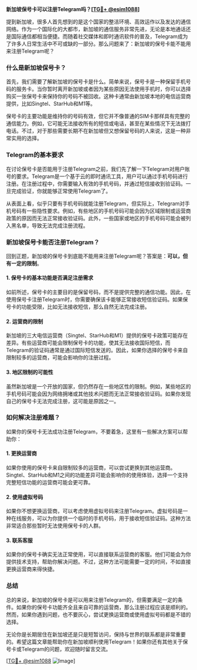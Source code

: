 **新加坡保号卡可以注册Telegram吗？[[TG💪+ @esim1088](https://t.me/s/esim1088)]**

提到新加坡，很多人首先想到的是这个国家的整洁环境、高效运作以及发达的通信网络。作为一个国际化的大都市，新加坡的通信服务非常先进，无论是本地通话还是国际通信都相当便捷。而随着社交媒体和即时通讯软件的普及，Telegram成为了许多人日常生活中不可或缺的一部分。那么问题来了：新加坡的保号卡能不能用来注册Telegram呢？

### 什么是新加坡保号卡？

首先，我们需要了解新加坡的保号卡是什么。简单来说，保号卡是一种保留手机号码的服务卡。当你暂时离开新加坡或者因为某些原因无法使用手机时，你可以选择购买一张保号卡来保持你的号码不被回收。这种卡通常由新加坡本地的电信运营商提供，比如Singtel、StarHub和M1等。

保号卡的主要功能是维持你的号码有效，但它并不像普通的SIM卡那样具有完整的通信能力。例如，它可能无法接收所有的短信或电话，甚至在某些情况下无法拨打电话。不过，对于那些需要长期不在新加坡但又想保留号码的人来说，这是一种非常实用的选择。

### Telegram的基本要求

在讨论保号卡是否能用于注册Telegram之前，我们先了解一下Telegram对用户账号的要求。Telegram是一个基于云的即时通讯工具，用户可以通过手机号码进行注册。在注册过程中，你需要输入有效的手机号码，并通过短信接收到验证码。一旦完成验证，你就能够正常使用Telegram了。

从表面上看，似乎只要有手机号码就能注册Telegram，但实际上，Telegram对手机号码有一些隐性要求。例如，有些地区的手机号码可能会因为区域限制或运营商政策的原因而无法正常接收验证码。此外，一些国家或地区的手机号码可能会被列入黑名单，导致无法完成注册流程。

### 新加坡保号卡能否注册Telegram？

回到正题，新加坡的保号卡到底能不能用来注册Telegram呢？答案是：**可以，但有一定的限制**。

#### 1. **保号卡的基本功能是否满足注册需求**
如前所述，保号卡的主要目的是保留号码，而不是提供完整的通信功能。因此，在使用保号卡注册Telegram时，你需要确保该卡能够正常接收短信验证码。如果保号卡的功能受限，比如无法接收短信，那么自然无法完成注册。

#### 2. **运营商的限制**
新加坡的三大电信运营商（Singtel、StarHub和M1）提供的保号卡政策可能存在差异。有些运营商可能会限制保号卡的功能，使其无法接收国际短信，而Telegram的验证码通常是通过国际短信发送的。因此，如果你选择的保号卡来自限制较多的运营商，可能会影响你的注册过程。

#### 3. **地区限制的可能性**
虽然新加坡是一个开放的国家，但仍然存在一些地区性的限制。例如，某些地区的手机号码可能会因为网络拥堵或其他技术问题而无法正常接收验证码。如果你发现自己的保号卡无法完成注册，这可能是原因之一。

### 如何解决注册难题？

如果你的保号卡无法成功注册Telegram，不要着急，这里有一些解决方案可以帮助你：

#### 1. **更换运营商**
如果你使用的保号卡来自限制较多的运营商，可以尝试更换到其他运营商。Singtel、StarHub和M1之间的功能差异可能会影响你的使用体验，选择一个支持完整短信功能的运营商可能会更可靠。

#### 2. **使用虚拟号码**
如果你不想更换运营商，可以考虑使用虚拟号码来注册Telegram。虚拟号码是一种在线服务，可以为你提供一个临时的手机号码，用于接收短信验证码。这种方法非常适合那些暂时无法使用保号卡的人群。

#### 3. **联系客服**
如果你的保号卡确实无法正常使用，可以直接联系运营商的客服。他们可能会为你提供技术支持，帮助你解决问题。不过，这种方法可能需要一定的时间，不如直接更换运营商来得快捷。

### 总结

总的来说，新加坡的保号卡是可以用来注册Telegram的，但需要满足一定的条件。如果你的保号卡功能齐全且来自可靠的运营商，那么注册过程应该是顺利的。然而，如果你遇到问题，也不要灰心，尝试更换运营商或使用虚拟号码都是不错的选择。

无论你是长期居住在新加坡还是只是短暂访问，保持与世界的联系都是非常重要的。希望这篇文章能帮助你在新加坡顺利使用Telegram！如果你还有其他关于保号卡或Telegram的问题，欢迎随时留言交流。

[[TG💪+ @esim1088](https://t.me/s/esim1088) ![Image](https://i.postimg.cc/4NQfJmqS/Snipaste-2025-05-13-00-14-12.png)]